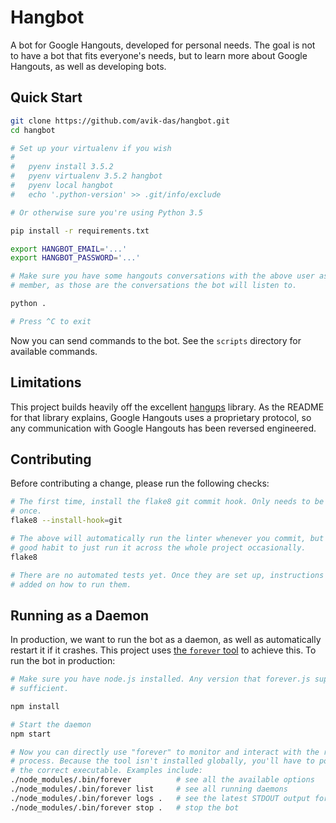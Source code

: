 Hangbot
=======

A bot for Google Hangouts, developed for personal needs. The goal is not to have a bot that fits everyone's needs, but to learn more about Google Hangouts, as well as developing bots.

Quick Start
-----------

```sh
git clone https://github.com/avik-das/hangbot.git
cd hangbot

# Set up your virtualenv if you wish
#
#   pyenv install 3.5.2
#   pyenv virtualenv 3.5.2 hangbot
#   pyenv local hangbot
#   echo '.python-version' >> .git/info/exclude

# Or otherwise sure you're using Python 3.5

pip install -r requirements.txt

export HANGBOT_EMAIL='...'
export HANGBOT_PASSWORD='...'

# Make sure you have some hangouts conversations with the above user as a
# member, as those are the conversations the bot will listen to.

python .

# Press ^C to exit
```

Now you can send commands to the bot. See the `scripts` directory for available commands.

Limitations
-----------

This project builds heavily off the excellent [hangups](https://github.com/tdryer/hangups) library. As the README for that library explains, Google Hangouts uses a proprietary protocol, so any communication with Google Hangouts has been reversed engineered.

Contributing
------------

Before contributing a change, please run the following checks:

```sh
# The first time, install the flake8 git commit hook. Only needs to be done
# once.
flake8 --install-hook=git

# The above will automatically run the linter whenever you commit, but it's a
# good habit to just run it across the whole project occasionally.
flake8

# There are no automated tests yet. Once they are set up, instructions will be
# added on how to run them.
```

Running as a Daemon
-------------------

In production, we want to run the bot as a daemon, as well as automatically restart it if it crashes. This project uses [the `forever` tool](https://github.com/foreverjs/forever) to achieve this. To run the bot in production:

```sh
# Make sure you have node.js installed. Any version that forever.js supports is
# sufficient.

npm install

# Start the daemon
npm start

# Now you can directly use "forever" to monitor and interact with the running
# process. Because the tool isn't installed globally, you'll have to point to
# the correct executable. Examples include:
./node_modules/.bin/forever          # see all the available options
./node_modules/.bin/forever list     # see all running daemons
./node_modules/.bin/forever logs .   # see the latest STDOUT output for the bot
./node_modules/.bin/forever stop .   # stop the bot
```
